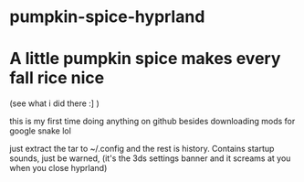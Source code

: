 # pumpkin-spice-hyprland

# A little pumpkin spice makes every fall rice nice
(see what i did there :]  )

this is my first time doing anything on github besides downloading mods for google snake lol

just extract the tar to ~/.config and the rest is history.
Contains startup sounds, just be warned, (it's the 3ds settings banner and it screams at you when you close hyprland)
